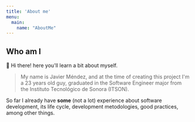 ```yaml
---
title: 'About me'
menu:
  main:
    name: "AboutMe"
---
```


## Who am I

👋 Hi there! here you'll learn a bit about myself.

> My name is Javier Méndez, and at the time of creating this project 
> I'm a 23 years old guy, graduated in the Software Engineer major 
> from the Instituto Tecnológico de Sonora (ITSON).

So far I already have **some** (not a lot) experience about software 
development, its life cycle, development metodologies, good practices, 
among other things.
